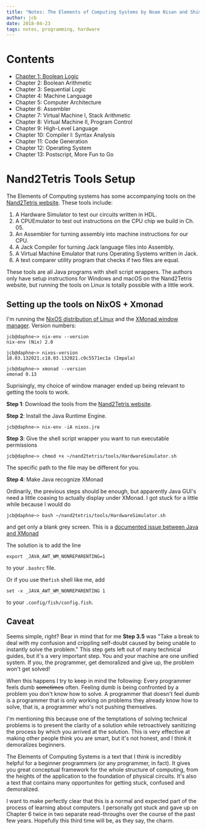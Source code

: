 ```yaml
---
title: "Notes: The Elements of Computing Systems by Noam Nisan and Shimon Schocken"
author: jcb
date: 2018-04-23
tags: notes, programming, hardware
---
```


# Contents

- [Chapter 1: Boolean Logic](/tecp/01.html)
- Chapter 2: Boolean Arithmetic
- Chapter 3: Sequential Logic
- Chapter 4: Machine Language
- Chapter 5: Computer Architecture
- Chapter 6: Assembler
- Chapter 7: Virtual Machine I, Stack Arithmetic
- Chapter 8: Virtual Machine II, Program Control
- Chapter 9: High-Level Language
- Chapter 10: Compiler I: Syntax Analysis
- Chapter 11: Code Generation
- Chapter 12: Operating System
- Chapter 13: Postscript, More Fun to Go

# Nand2Tetris Tools Setup

The Elements of Computing systems has some accompanying tools on the
[Nand2Tetris website](http://www.nand2tetris.org). These tools include:

1.  A Hardware Simulator to test our circuits written in HDL.
2.  A CPUEmulator to test out instructions on the CPU chip we build in Ch. 05.
3.  An Assembler for turning assembly into machine instructions for our CPU.
4.  A Jack Compiler for turning Jack language files into Assembly.
5.  A Virtual Machine Emulator that runs Operating Systems written in Jack.
6.  A text comparer utility program that checks if two files are equal.

These tools are all Java programs with shell script wrappers. The authors
only have setup instructions for Windows and macOS on the Nand2Tetris website,
but running the tools on Linux is totally possible with a little work.

## Setting up the tools on NixOS + Xmonad

I'm running the [NixOS distribution of Linux](http://www.nixos.org) and the
[XMonad window manager](http://www.xmonad.org).
Version numbers:

```
jcb@daphne~> nix-env --version
nix-env (Nix) 2.0

jcb@daphne~> nixos-version
18.03.132021.c18.03.132021.c0c5571ec1a (Impala)

jcb@daphne~> xmonad --version
xmonad 0.13
```

Suprisingly, my choice of window manager ended up being relevant to getting the
tools to work.

**Step 1**: Download the tools from the
[Nand2Tetris website](http://www.nand2tetris.org/software.php).

**Step 2**: Install the Java Runtime Engine.

```
jcb@daphne~> nix-env -iA nixos.jre
```

**Step 3**: Give the shell script wrapper you want to run executable permissions

```
jcb@daphne~> chmod +x ~/nand2tetris/tools/HardwareSimulator.sh
```

The specific path to the file may be different for you.

**Step 4**: Make Java recognize XMonad

Ordinarily, the previous steps should be enough, but apparently Java GUI's need
a little coaxing to actually display under XMonad. I got stuck for a little
while because I would do

```
jcb@daphne~> bash ~/nand2tetris/tools/HardwareSimulator.sh
```
and get only a blank grey screen. This is a [documented issue between
Java and XMonad](https://wiki.haskell.org/Xmonad/Frequently_asked_questions#Problems_with_Java_applications.2C_Applet_java_console)

The solution is to add the line

```
export _JAVA_AWT_WM_NONREPARENTING=1
```
to your `.bashrc` file.

Or if you use the`fish` shell like me, add

```
set -x _JAVA_AWT_WM_NONREPARENTING 1
```

to your `.config/fish/config.fish`.

## Caveat

Seems simple, right? Bear in mind that for me **Step 3.5** was "Take a break to
deal with my confusion and crippling self-doubt caused by being unable to
instantly solve the problem." This step gets left out of many technical guides,
but it's a very important step. You and your machine are one unified system. If
you, the programmer, get demoralized and give up, the problem won't get solved!

When this happens I try to keep in mind the following: Every programmer feels
dumb ~~sometimes~~ often. Feeling dumb is being confronted by a problem you
don't know how to solve. A programmer that doesn't feel dumb is a programmer
that is only working on problems they already know how to solve, that is,
a programmer who's not pushing themselves.

I'm mentioning this because one of the temptations of solving technical problems
is to present the clarity of a solution while retroactively sanitizing the
process by which you arrived at the solution. This is very effective at making
other people think you are smart, but it's not honest, and I think it
demoralizes beginners.

The Elements of Computing Systems is a text that I think is incredibly helpful
for a beginner programmers (or any programmer, in fact). It gives you great
conceptual framework for the whole structure of computing, from the heights of
the application to the foundation of physical circuits. It's also a text that
contains many opportunites for getting stuck, confused and demoralized.

I want to make perfectly clear that this is a normal and expected part of the
process of learning about computers. I personally got stuck and gave up on
Chapter 6 twice in two separate read-throughs over the course of the past few
years. Hopefully this third time will be, as they say, the charm.
